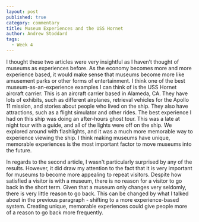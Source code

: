 ```yaml
---
layout: post
published: true
category: commentary
title: Museum Experiences and the USS Hornet
author: Andrew Stoddard
tags:
  - Week 4
---
```

I thought these two articles were very insightful as I haven’t thought of museums as experiences before. As the economy becomes more and more experience based, it would make sense that museums become more like amusement parks or other forms of entertainment. I think one of the best museum-as-an-experience examples I can think of is the USS Hornet aircraft carrier. This is an aircraft carrier based in Alameda, CA. They have lots of exhibits, such as different airplanes, retrieval vehicles for the Apollo 11 mission, and stories about people who lived on the ship. They also have attractions, such as a flight simulator and other rides. The best experience I had on this ship was doing an after-hours ghost tour. This was a late at night tour with a guide, and all of the lights were off on the ship. We explored around with flashlights, and it was a much more memorable way to experience viewing the ship. I think making museums have unique, memorable experiences is the most important factor to move museums into the future.

In regards to the second article, I wasn't particularly surprised by any of the results. However, it did draw my attention to the fact that it is very important for museums to become more appealing to repeat visitors. Despite how satisfied a visitor is with a museum, there is no reason for a visitor to go back in the short term. Given that a museum only changes very seldomly, there is very little reason to go back. This can be changed by what I talked about in the previous paragraph - shifting to a more experience-based system. Creating unique, memorable experiences could give people more of a reason to go back more frequently.

